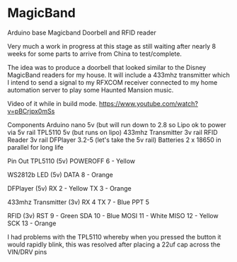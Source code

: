 # MagicBand
Arduino base Magicband Doorbell and RFID reader

Very much a work in progress at this stage as still waiting after nearly 8 weeks for some parts to arrive from China to test/complete.

The idea was to produce a doorbell that looked similar to the Disney MagicBand readers for my house. It will include a 433mhz transmitter which I intend to send a signal to my RFXCOM receiver connected to my home automation server to play some Haunted Mansion music.

Video of it while in build mode.
https://www.youtube.com/watch?v=pBCrjpx0mSs

Components
Arduino nano 5v (but will run down to 2.8 so Lipo ok to power via 5v rail
TPL5110 5v (but runs on lipo)
433mhz Transmitter 3v rail
RFID Reader 3v rail
DFPlayer 3.2-5 (let's take the 5v rail)
Batteries 2 x 18650 in parallel for long life


Pin Out
TPL5110 (5v)
	POWEROFF	6 - Yellow

WS2812b LED (5v)
	DATA		8 - Orange

DFPlayer (5v)
	RX		2 - Yellow
	TX		3 - Orange

433mhz Transmitter (3v)
	RX		4
	TX		7 - Blue
	PPT		5

RFID (3v)
	RST   		9  - Green
	SDA  		10 - Blue
	MOSI 		11 - White
	MISO 		12 - Yellow
	SCK 		13 - Orange

I had problems with the TPL5110 whereby when you pressed the button it would rapidly blink, this was resolved after placing a 22uf cap across the VIN/DRV pins
